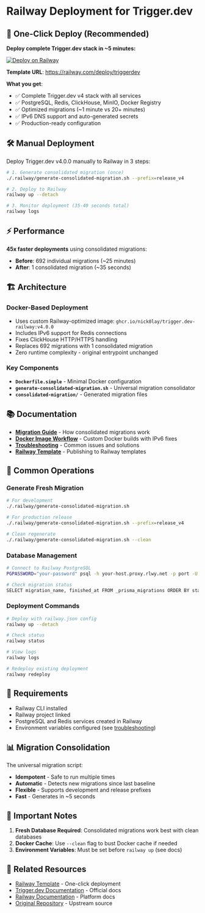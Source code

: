 # Railway Deployment for Trigger.dev

## 🚀 One-Click Deploy (Recommended)

**Deploy complete Trigger.dev stack in ~5 minutes:**

[![Deploy on Railway](https://railway.com/button.svg)](https://railway.com/deploy/c91Aj8?referralCode=CG2P3Y&utm_medium=integration&utm_source=template&utm_campaign=generic)

**Template URL**: https://railway.com/deploy/triggerdev

**What you get**:
- ✅ Complete Trigger.dev v4 stack with all services
- ✅ PostgreSQL, Redis, ClickHouse, MinIO, Docker Registry
- ✅ Optimized migrations (~1 minute vs 20+ minutes)
- ✅ IPv6 DNS support and auto-generated secrets
- ✅ Production-ready configuration

## 🛠️ Manual Deployment

Deploy Trigger.dev v4.0.0 manually to Railway in 3 steps:

```bash
# 1. Generate consolidated migration (once)
./.railway/generate-consolidated-migration.sh --prefix=release_v4

# 2. Deploy to Railway
railway up --detach

# 3. Monitor deployment (35-40 seconds total)
railway logs
```

## ⚡ Performance

**45x faster deployments** using consolidated migrations:
- **Before**: 692 individual migrations (~25 minutes)
- **After**: 1 consolidated migration (~35 seconds)

## 🏗️ Architecture

### Docker-Based Deployment
- Uses custom Railway-optimized image: `ghcr.io/nick0lay/trigger.dev-railway:v4.0.0`
- Includes IPv6 support for Redis connections
- Fixes ClickHouse HTTP/HTTPS handling
- Replaces 692 migrations with 1 consolidated migration
- Zero runtime complexity - original entrypoint unchanged

### Key Components
- **`Dockerfile.simple`** - Minimal Docker configuration
- **`generate-consolidated-migration.sh`** - Universal migration consolidator
- **`consolidated-migration/`** - Generated migration files

## 📚 Documentation

- [**Migration Guide**](docs/migration-guide.md) - How consolidated migrations work
- [**Docker Image Workflow**](docs/docker-image-workflow.md) - Custom Docker builds with IPv6 fixes
- [**Troubleshooting**](docs/troubleshooting.md) - Common issues and solutions
- [**Railway Template**](docs/railway-template.md) - Publishing to Railway templates

## 🔧 Common Operations

### Generate Fresh Migration
```bash
# For development
./.railway/generate-consolidated-migration.sh

# For production release
./.railway/generate-consolidated-migration.sh --prefix=release_v4

# Clean regenerate
./.railway/generate-consolidated-migration.sh --clean
```

### Database Management
```bash
# Connect to Railway PostgreSQL
PGPASSWORD="your-password" psql -h your-host.proxy.rlwy.net -p port -U postgres -d railway

# Check migration status
SELECT migration_name, finished_at FROM _prisma_migrations ORDER BY started_at DESC LIMIT 5;
```

### Deployment Commands
```bash
# Deploy with railway.json config
railway up --detach

# Check status
railway status

# View logs
railway logs

# Redeploy existing deployment
railway redeploy
```

## 🎯 Requirements

- Railway CLI installed
- Railway project linked
- PostgreSQL and Redis services created in Railway
- Environment variables configured (see [troubleshooting](docs/troubleshooting.md))

## 📊 Migration Consolidation

The universal migration script:
- **Idempotent** - Safe to run multiple times
- **Automatic** - Detects new migrations since last baseline
- **Flexible** - Supports development and release prefixes
- **Fast** - Generates in ~5 seconds

## 🚨 Important Notes

1. **Fresh Database Required**: Consolidated migrations work best with clean databases
2. **Docker Cache**: Use `--clean` flag to bust Docker cache if needed
3. **Environment Variables**: Must be set before `railway up` (see docs)

## 🔗 Related Resources

- [Railway Template](https://railway.com/deploy/triggerdev) - One-click deployment
- [Trigger.dev Documentation](https://trigger.dev/docs) - Official docs
- [Railway Documentation](https://docs.railway.app) - Platform docs
- [Original Repository](https://github.com/triggerdotdev/trigger.dev) - Upstream source